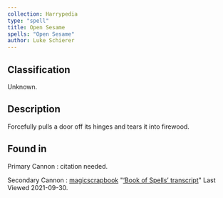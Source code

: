 ```yaml
---
collection: Harrypedia
type: "spell"
title: Open Sesame
spells: "Open Sesame"
author: Luke Schierer
---
```


## Classification

Unknown.

## Description

Forcefully pulls a door off its hinges and tears it into firewood.

## Found in

Primary Cannon
: citation needed.

Secondary Cannon
: [magicscrapbook](https://magicscrapbook.tumblr.com/)
"[‘Book of Spells’ transcript](https://magicscrapbook.tumblr.com/post/162085200042/book-of-spells-transcript)"
Last Viewed 2021-09-30.
